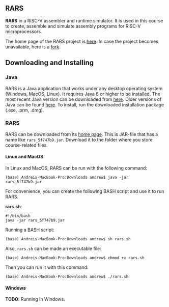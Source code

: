 RARS
---

__RARS__ in a RISC-V assembler and runtime simulator. It is used in this course
to create, assemble and simulate assembly programs for RISC-V microprocessors.

The home page of the RARS project is [here](https://github.com/TheThirdOne/rars).
In case the project becomes unavailable, here is a [fork](https://github.com/andrewt0301/rars).

## Downloading and Installing

### Java 

RARS is a Java application that works under any desktop operating system (Windows, MacOS, Linux).
It requires Java 8 or higher to be installed. The most recent Java version can be downloaded
from [here](https://www.oracle.com/java/technologies/javase-downloads.html).
Older versions of Java can be found [here](
https://www.oracle.com/java/technologies/oracle-java-archive-downloads.html).
To install, run the downloaded installation package (.exe, .prm, .dmg).

### RARS

RARS can be downloaded from its [home page](https://github.com/TheThirdOne/rars).
This is JAR-file that has a name like `rars_5f747b9.jar`.
Download it to the folder where you store course-related files.

#### Linux and MacOS

In Linux and MacOS, RARS can be run with the following command:

    (base) Andreis-MacBook-Pro:Downloads andrew$ java -jar rars_5f747b9.jar 

For convenience, you can create the following BASH script and use it to run RARS.

__rars.sh__:

    #!/bin/bash
    java -jar rars_5f747b9.jar 

Running a BASH script:

    (base) Andreis-MacBook-Pro:Downloads andrew$ sh rars.sh 

Also, `rars.sh` can be made an executable file:

    (base) Andreis-MacBook-Pro:Downloads andrew$ chmod +x rars.sh


Then you can run it with this command:

    (base) Andreis-MacBook-Pro:Downloads andrew$ ./rars.sh

#### Windows

__TODO__: Running in Windows.

